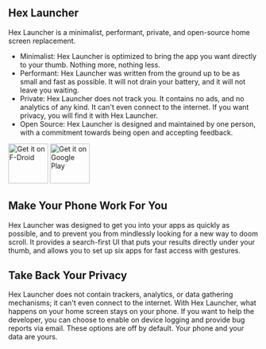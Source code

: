 Hex Launcher
------------

Hex Launcher is a minimalist, performant, private, and open-source home screen replacement.

* Minimalist: Hex Launcher is optimized to bring the app you want directly to your thumb. Nothing more, nothing less.
* Performant: Hex Launcher was written from the ground up to be as small and fast as possible. It will not drain your battery, and it will not leave you waiting.
* Private: Hex Launcher does not track you. It contains no ads, and no analytics of any kind. It can't even connect to the internet. If you want privacy, you will find it with Hex Launcher.
* Open Source: Hex Launcher is designed and maintained by one person, with a commitment towards being open and accepting feedback.

[<img src="https://fdroid.gitlab.io/artwork/badge/get-it-on.png"
     alt="Get it on F-Droid"
     height="80">](https://f-droid.org/packages/com.mrmannwood.hexlauncher/)
[<img src="https://play.google.com/intl/en_us/badges/images/generic/en-play-badge.png"
     alt="Get it on Google Play"
     height="80">](https://play.google.com/store/apps/details?id=com.mrmannwood.hexlauncher)

## Make Your Phone Work For You

Hex Launcher was designed to get you into your apps as quickly as possible, and to prevent you from mindlessly looking for a new way to doom scroll.
It provides a search-first UI that puts your results directly under your thumb, and allows you to set up six apps for fast access with gestures.

## Take Back Your Privacy

Hex Launcher does not contain trackers, analytics, or data gathering mechanisms; it can't even connect to the internet. With Hex Launcher, what happens on your home screen stays on your phone.
If you want to help the developer, you can choose to enable on device logging and provide bug reports via email. These options are off by default. Your phone and your data are yours.
